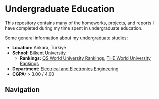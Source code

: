 # Undergraduate Education

This repository contains many of the homeworks, projects, and reports I have completed during my time spent in undergraduate education.

Some general information about my undergraduate studies:

- **Location:** Ankara, Türkiye
- **School:** [Bilkent University](https://w3.bilkent.edu.tr/bilkent/)
    - **Rankings:** [QS World University Rankings](https://www.topuniversities.com/universities/bilkent-university), [THE World University Rankings](https://www.timeshighereducation.com/world-university-rankings/bilkent-university)
- **Department:** [Electrical and Electronics Engineering](https://ee.bilkent.edu.tr/en/)
- **CGPA:** > 3.00 / 4.00

## Navigation
